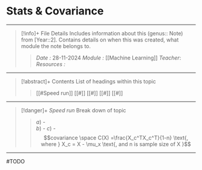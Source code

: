 # Stats & Covariance
---
> [!info]+ File Details
> Includes information about this (genus:: Note) from [Year::2]. Contains details on when this was created, what module the note belongs to.
> > *Date :*  28-11-2024
> > *Module :* [[Machine Learning]]
> > *Teacher*: 
> > *Resources :*

---
> [!abstract]+ Contents
> List of headings within this topic
> > [[#Speed run]]
> [[#]]
> [[#]]
> [[#]]
> [[#]]

--- 
> [!danger]+ *Speed run*
> Break down of topic 
> > $a)$ -   
> $b)$ - 
> $c)$ - 
> $$covariance \space C(X) =\frac{X_c^TX_c^T}{1-n} \text{, where } X_c = X - \mu_x \text{, and n is sample size of X }$$

---

#TODO 